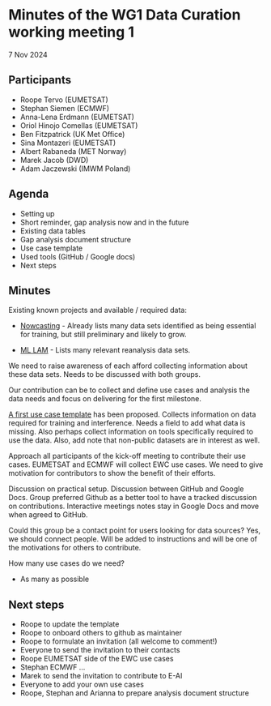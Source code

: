 # Minutes of the WG1 Data Curation working meeting 1

7 Nov 2024

## Participants

- Roope Tervo (EUMETSAT)
- Stephan Siemen (ECMWF)
- Anna-Lena Erdmann (EUMETSAT)
- Oriol Hinojo Comellas (EUMETSAT)
- Ben Fitzpatrick (UK Met Office)
- Sina Montazeri (EUMETSAT)
- Albert Rabaneda (MET Norway)
- Marek Jacob (DWD)
- Adam Jaczewski (IMWM Poland)

## Agenda
- Setting up
- Short reminder, gap analysis now and in the future
- Existing data tables
- Gap analysis document structure
- Use case template
- Used tools (GitHub / Google docs)
- Next steps


## Minutes

Existing known projects and available / required data: 

- [Nowcasting](https://docs.google.com/document/d/1iknFj36XdV19udaIsYJhVJLv2Hq-ARjO85jD0jfrYqw/edit?tab=t.0#heading=h.g7k4377ea9do) - Already lists many data sets identified as being essential for training, but still preliminary and likely to grow.

- [ML LAM](https://docs.google.com/document/d/1KzMHjl08ESMSpEwJ1eopbWfBp_2MXL-XL63KljWQCZU/edit?tab=t.0#heading=h.66rsmcqr6xup) - Lists many relevant reanalysis data sets.

We need to raise awareness of each afford collecting information about these data sets. Needs to be discussed with both groups.

Our contribution can be to collect and define use cases and analysis the data needs and focus on delivering for the first milestone.

[A first use case template](../gap_analysis/template.md) has been proposed. Collects information on data required for training and interference. Needs a field to add what data is missing. Also perhaps collect information on tools specifically required to use the data. Also, add note that non-public datasets are in interest as well. 

Approach all participants of the kick-off meeting to contribute their use cases. EUMETSAT and ECMWF will collect EWC use cases. We need to give motivation for contributors to show the benefit of their efforts. 

Discussion on practical setup. Discussion between GitHub and Google Docs. Group preferred Github as a better tool to have a tracked discussion on contributions. Interactive meetings notes stay in Google Docs and move when agreed to GitHub.

Could this group be a contact point for users looking for data sources? Yes, we should connect people. Will be added to instructions and will be one of the motivations for others to contribute.

How many use cases do we need? 
- As many as possible

## Next steps
- Roope to update the template
- Roope to onboard others to github as maintainer
- Roope to formulate an invitation (all welcome to comment!)
- Everyone to send the invitation to their contacts
- Roope EUMETSAT side of the EWC use cases
- Stephan ECMWF …
- Marek to send the invitation to contribute to E-AI 
- Everyone to add your own use cases
- Roope, Stephan and Arianna to prepare analysis document structure
